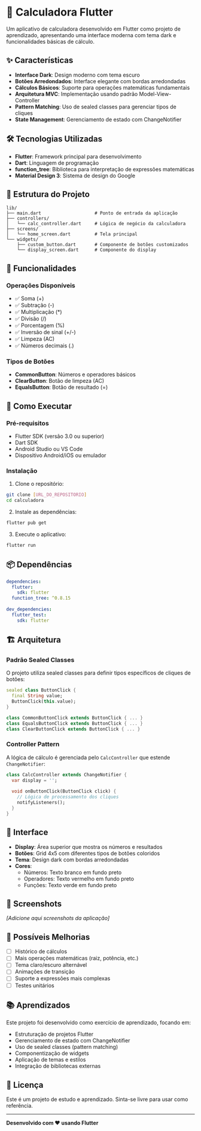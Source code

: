 # 📱 Calculadora Flutter

Um aplicativo de calculadora desenvolvido em Flutter como projeto de aprendizado, apresentando uma interface moderna com tema dark e funcionalidades básicas de cálculo.

## ✨ Características

- **Interface Dark**: Design moderno com tema escuro
- **Botões Arredondados**: Interface elegante com bordas arredondadas
- **Cálculos Básicos**: Suporte para operações matemáticas fundamentais
- **Arquitetura MVC**: Implementação usando padrão Model-View-Controller
- **Pattern Matching**: Uso de sealed classes para gerenciar tipos de cliques
- **State Management**: Gerenciamento de estado com ChangeNotifier

## 🛠️ Tecnologias Utilizadas

- **Flutter**: Framework principal para desenvolvimento
- **Dart**: Linguagem de programação
- **function_tree**: Biblioteca para interpretação de expressões matemáticas
- **Material Design 3**: Sistema de design do Google

## 📁 Estrutura do Projeto

```
lib/
├── main.dart                    # Ponto de entrada da aplicação
├── controllers/
│   └── calc_controller.dart     # Lógica de negócio da calculadora
├── screens/
│   └── home_screen.dart         # Tela principal
└── widgets/
    ├── custom_button.dart       # Componente de botões customizados
    └── display_screen.dart      # Componente do display
```

## 🎯 Funcionalidades

### Operações Disponíveis
- ✅ Soma (+)
- ✅ Subtração (-)
- ✅ Multiplicação (*)
- ✅ Divisão (/)
- ✅ Porcentagem (%)
- ✅ Inversão de sinal (+/-)
- ✅ Limpeza (AC)
- ✅ Números decimais (.)

### Tipos de Botões
- **CommonButton**: Números e operadores básicos
- **ClearButton**: Botão de limpeza (AC)
- **EqualsButton**: Botão de resultado (=)

## 🚀 Como Executar

### Pré-requisitos
- Flutter SDK (versão 3.0 ou superior)
- Dart SDK
- Android Studio ou VS Code
- Dispositivo Android/iOS ou emulador

### Instalação

1. Clone o repositório:
```bash
git clone [URL_DO_REPOSITORIO]
cd calculadora
```

2. Instale as dependências:
```bash
flutter pub get
```

3. Execute o aplicativo:
```bash
flutter run
```

## 📦 Dependências

```yaml
dependencies:
  flutter:
    sdk: flutter
  function_tree: ^0.8.15
  
dev_dependencies:
  flutter_test:
    sdk: flutter
```

## 🏗️ Arquitetura

### Padrão Sealed Classes
O projeto utiliza sealed classes para definir tipos específicos de cliques de botões:

```dart
sealed class ButtonClick {
  final String value;
  ButtonClick(this.value);
}

class CommonButtonClick extends ButtonClick { ... }
class EqualsButtonClick extends ButtonClick { ... }
class ClearButtonClick extends ButtonClick { ... }
```

### Controller Pattern
A lógica de cálculo é gerenciada pelo `CalcController` que estende `ChangeNotifier`:

```dart
class CalcController extends ChangeNotifier {
  var display = '';
  
  void onButtonClick(ButtonClick click) {
    // Lógica de processamento dos cliques
    notifyListeners();
  }
}
```

## 🎨 Interface

- **Display**: Área superior que mostra os números e resultados
- **Botões**: Grid 4x5 com diferentes tipos de botões coloridos
- **Tema**: Design dark com bordas arredondadas
- **Cores**:
  - Números: Texto branco em fundo preto
  - Operadores: Texto vermelho em fundo preto
  - Funções: Texto verde em fundo preto

## 📱 Screenshots

*[Adicione aqui screenshots da aplicação]*

## 🔧 Possíveis Melhorias

- [ ] Histórico de cálculos
- [ ] Mais operações matemáticas (raiz, potência, etc.)
- [ ] Tema claro/escuro alternável
- [ ] Animações de transição
- [ ] Suporte a expressões mais complexas
- [ ] Testes unitários

## 📚 Aprendizados

Este projeto foi desenvolvido como exercício de aprendizado, focando em:

- Estruturação de projetos Flutter
- Gerenciamento de estado com ChangeNotifier
- Uso de sealed classes (pattern matching)
- Componentização de widgets
- Aplicação de temas e estilos
- Integração de bibliotecas externas

## 📄 Licença

Este é um projeto de estudo e aprendizado. Sinta-se livre para usar como referência.

---

**Desenvolvido com ❤️ usando Flutter**